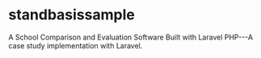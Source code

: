 # standbasissample
A School Comparison and Evaluation Software Built with Laravel PHP---A case study implementation with Laravel.
